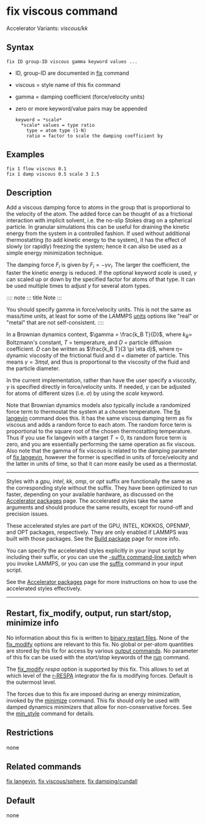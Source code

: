 # fix viscous command

Accelerator Variants: *viscous/kk*

## Syntax

    fix ID group-ID viscous gamma keyword values ...

-   ID, group-ID are documented in [fix](fix) command

-   viscous = style name of this fix command

-   gamma = damping coefficient (force/velocity units)

-   zero or more keyword/value pairs may be appended

        keyword = *scale*
          *scale* values = type ratio
            type = atom type (1-N)
            ratio = factor to scale the damping coefficient by

## Examples

``` LAMMPS
fix 1 flow viscous 0.1
fix 1 damp viscous 0.5 scale 3 2.5
```

## Description

Add a viscous damping force to atoms in the group that is proportional
to the velocity of the atom. The added force can be thought of as a
frictional interaction with implicit solvent, i.e. the no-slip Stokes
drag on a spherical particle. In granular simulations this can be useful
for draining the kinetic energy from the system in a controlled fashion.
If used without additional thermostatting (to add kinetic energy to the
system), it has the effect of slowly (or rapidly) freezing the system;
hence it can also be used as a simple energy minimization technique.

The damping force $F_i$ is given by $F_i = - \gamma v_i$. The larger the
coefficient, the faster the kinetic energy is reduced. If the optional
keyword *scale* is used, $\gamma$ can scaled up or down by the specified
factor for atoms of that type. It can be used multiple times to adjust
$\gamma$ for several atom types.

:::: note
::: title
Note
:::

You should specify gamma in force/velocity units. This is not the same
as mass/time units, at least for some of the LAMMPS [units](units)
options like \"real\" or \"metal\" that are not self-consistent.
::::

In a Brownian dynamics context, $\gamma = \frac{k_B T}{D}$, where
$k_B =$ Boltzmann\'s constant, $T$ = temperature, and *D* = particle
diffusion coefficient. *D* can be written as $\frac{k_B
T}{3 \pi \eta d}$, where $\eta =$ dynamic viscosity of the frictional
fluid and d = diameter of particle. This means $\gamma
= 3 \pi \eta d$, and thus is proportional to the viscosity of the fluid
and the particle diameter.

In the current implementation, rather than have the user specify a
viscosity, $\gamma$ is specified directly in force/velocity units. If
needed, $\gamma$ can be adjusted for atoms of different sizes (i.e.
$\sigma$) by using the *scale* keyword.

Note that Brownian dynamics models also typically include a randomized
force term to thermostat the system at a chosen temperature. The [fix
langevin](fix_langevin) command does this. It has the same viscous
damping term as fix viscous and adds a random force to each atom. The
random force term is proportional to the square root of the chosen
thermostatting temperature. Thus if you use fix langevin with a target
$T = 0$, its random force term is zero, and you are essentially
performing the same operation as fix viscous. Also note that the gamma
of fix viscous is related to the damping parameter of [fix
langevin](fix_langevin), however the former is specified in units of
force/velocity and the latter in units of time, so that it can more
easily be used as a thermostat.

------------------------------------------------------------------------

Styles with a *gpu*, *intel*, *kk*, *omp*, or *opt* suffix are
functionally the same as the corresponding style without the suffix.
They have been optimized to run faster, depending on your available
hardware, as discussed on the [Accelerator packages](Speed_packages)
page. The accelerated styles take the same arguments and should produce
the same results, except for round-off and precision issues.

These accelerated styles are part of the GPU, INTEL, KOKKOS, OPENMP, and
OPT packages, respectively. They are only enabled if LAMMPS was built
with those packages. See the [Build package](Build_package) page for
more info.

You can specify the accelerated styles explicitly in your input script
by including their suffix, or you can use the [-suffix command-line
switch](Run_options) when you invoke LAMMPS, or you can use the
[suffix](suffix) command in your input script.

See the [Accelerator packages](Speed_packages) page for more
instructions on how to use the accelerated styles effectively.

------------------------------------------------------------------------

## Restart, fix_modify, output, run start/stop, minimize info

No information about this fix is written to [binary restart
files](restart). None of the [fix_modify](fix_modify) options are
relevant to this fix. No global or per-atom quantities are stored by
this fix for access by various [output commands](Howto_output). No
parameter of this fix can be used with the *start/stop* keywords of the
[run](run) command.

The [fix_modify](fix_modify) *respa* option is supported by this fix.
This allows to set at which level of the [r-RESPA](run_style) integrator
the fix is modifying forces. Default is the outermost level.

The forces due to this fix are imposed during an energy minimization,
invoked by the [minimize](minimize) command. This fix should only be
used with damped dynamics minimizers that allow for non-conservative
forces. See the [min_style](min_style) command for details.

## Restrictions

none

## Related commands

[fix langevin](fix_langevin), [fix viscous/sphere](fix_viscous_sphere),
[fix damping/cundall](fix_damping_cundall)

## Default

none
